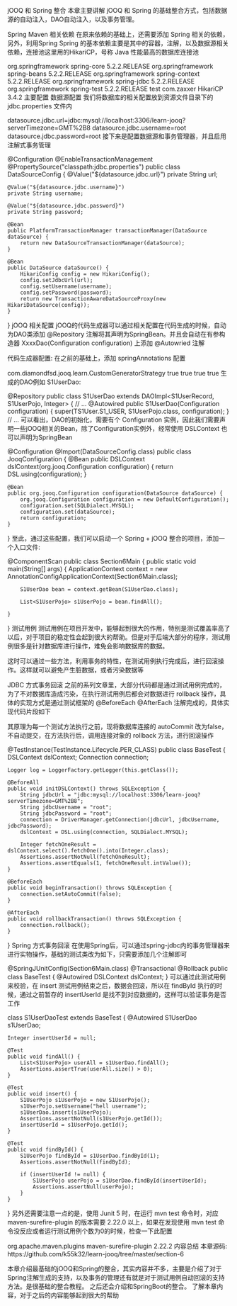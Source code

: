 jOOQ 和 Spring 整合
本章主要讲解 jOOQ 和 Spring 的基础整合方式，包括数据源的自动注入，DAO自动注入，以及事务管理。

Spring Maven 相关依赖
在原来依赖的基础上，还需要添加 Spring 相关的依赖，另外，利用Spring
Spring 的基本依赖主要是其中的容器，注解，以及数据源相关依赖，连接池这里用的HikariCP，号称 Java 性能最高的数据库连接池

<dependency>
    <groupId>org.springframework</groupId>
    <artifactId>spring-core</artifactId>
    <version>5.2.2.RELEASE</version>
</dependency>
<dependency>
    <groupId>org.springframework</groupId>
    <artifactId>spring-beans</artifactId>
    <version>5.2.2.RELEASE</version>
</dependency>
<dependency>
    <groupId>org.springframework</groupId>
    <artifactId>spring-context</artifactId>
    <version>5.2.2.RELEASE</version>
</dependency>
<dependency>
    <groupId>org.springframework</groupId>
    <artifactId>spring-jdbc</artifactId>
    <version>5.2.2.RELEASE</version>
</dependency>
<dependency>
    <groupId>org.springframework</groupId>
    <artifactId>spring-test</artifactId>
    <version>5.2.2.RELEASE</version>
    <scope>test</scope>
</dependency>

<!-- 数据源 -->
<dependency>
    <groupId>com.zaxxer</groupId>
    <artifactId>HikariCP</artifactId>
    <version>3.4.2</version>
</dependency>
主要配置
数据源配置
我们将数据库的相关配置放到资源文件目录下的 jdbc.properties 文件内

datasource.jdbc.url=jdbc:mysql://localhost:3306/learn-jooq?serverTimezone=GMT%2B8
datasource.jdbc.username=root
datasource.jdbc.password=root
接下来是配置数据源和事务管理器，并且启用注解式事务管理

@Configuration
@EnableTransactionManagement
@PropertySource("classpath:jdbc.properties")
public class DataSourceConfig {
    @Value("${datasource.jdbc.url}")
    private String url;

    @Value("${datasource.jdbc.username}")
    private String username;

    @Value("${datasource.jdbc.password}")
    private String password;

    @Bean
    public PlatformTransactionManager transactionManager(DataSource dataSource) {
        return new DataSourceTransactionManager(dataSource);
    }

    @Bean
    public DataSource dataSource() {
        HikariConfig config = new HikariConfig();
        config.setJdbcUrl(url);
        config.setUsername(username);
        config.setPassword(password);
        return new TransactionAwareDataSourceProxy(new HikariDataSource(config));
    }

}
jOOQ 相关配置
jOOQ的代码生成器可以通过相关配置在代码生成的时候，自动为DAO类添加 @Repository 注解将其声明为SpringBean。并且会自动在有参构造器 XxxxDao(Configuration configuration) 上添加 @Autowried 注解

代码生成器配置:
在之前的基础上，添加 springAnnotations 配置

<generator>
    <strategy>
        <name>com.diamondfsd.jooq.learn.CustomGeneratorStrategy</name>
    </strategy>
    <generate>
        <pojos>true</pojos>
        <daos>true</daos>
        <interfaces>true</interfaces>
        <springAnnotations>true</springAnnotations>
    </generate>
</generator>
生成的DAO例如 S1UserDao:

@Repository
public class S1UserDao extends DAOImpl<S1UserRecord, S1UserPojo, Integer> {
    // ...
    @Autowired
    public S1UserDao(Configuration configuration) {
        super(TS1User.S1_USER, S1UserPojo.class, configuration);
    }
    // ...
可以看出，DAO的初始化，需要有个 Configuration 实例，因此我们需要声明一些jOOQ相关的Bean，除了Configuration实例外，经常使用 DSLContext 也可以声明为SpringBean

@Configuration
@Import(DataSourceConfig.class)
public class JooqConfiguration {
    @Bean
    public DSLContext dslContext(org.jooq.Configuration configuration) {
        return DSL.using(configuration);
    }

    @Bean
    public org.jooq.Configuration configuration(DataSource dataSource) {
        org.jooq.Configuration configuration = new DefaultConfiguration();
        configuration.set(SQLDialect.MYSQL);
        configuration.set(dataSource);
        return configuration;
    }
}
至此，通过这些配置，我们可以启动一个 Spring + jOOQ 整合的项目，添加一个入口文件:

@ComponentScan
public class Section6Main {
    public static void main(String[] args) {
        ApplicationContext context = new AnnotationConfigApplicationContext(Section6Main.class);

        S1UserDao bean = context.getBean(S1UserDao.class);

        List<S1UserPojo> s1UserPojo = bean.findAll();

    }
}
测试用例
测试用例在项目开发中，能够起到很大的作用，特别是测试覆盖率高了以后，对于项目的稳定性会起到很大的帮助。但是对于后端大部分的程序，测试用例很多是针对数据库进行操作，难免会影响数据库的数据。

这时可以通过一些方法，利用事务的特性，在测试用例执行完成后，进行回滚操作。这样就可以避免产生脏数据，或者污染数据等

JDBC 方式事务回滚
之前的系列文章里，大部分代码都是通过测试用例完成的，为了不对数据库造成污染，在执行测试用例后都会对数据进行 rollback 操作，具体的实现方式是通过测试框架的 @BeforeEach @AfterEach 注解完成的，具体实现代码片段如下

其原理为每一个测试方法执行之前，现将数据库连接的 autoCommit 改为false，不自动提交，在方法执行后，调用连接对象的 rollback 方法，进行回滚操作

@TestInstance(TestInstance.Lifecycle.PER_CLASS)
public class BaseTest {
    DSLContext dslContext;
    Connection connection;

    Logger log = LoggerFactory.getLogger(this.getClass());

    @BeforeAll
    public void initDSLContext() throws SQLException {
        String jdbcUrl = "jdbc:mysql://localhost:3306/learn-jooq?serverTimezone=GMT%2B8";
        String jdbcUsername = "root";
        String jdbcPassword = "root";
        connection = DriverManager.getConnection(jdbcUrl, jdbcUsername, jdbcPassword);
        dslContext = DSL.using(connection, SQLDialect.MYSQL);

        Integer fetchOneResult = dslContext.select().fetchOne().into(Integer.class);
        Assertions.assertNotNull(fetchOneResult);
        Assertions.assertEquals(1, fetchOneResult.intValue());
    }

    @BeforeEach
    public void beginTransaction() throws SQLException {
        connection.setAutoCommit(false);
    }

    @AfterEach
    public void rollbackTransaction() throws SQLException {
        connection.rollback();
    }
}
Spring 方式事务回滚
在使用Spring后，可以通过spring-jdbc内的事务管理器来进行实物操作，基础的测试类改为如下，只需要添加几个注解即可

@SpringJUnitConfig(Section6Main.class)
@Transactional
@Rollback
public class BaseTest {
    @Autowired
    DSLContext dslContext;
}
可以通过此测试用例来校验，在 insert 测试用例结束之后，数据会回滚，所以在 findById 执行的时候，通过之前暂存的 insertUserId 是找不到对应数据的，这样可以验证事务是否工作

class S1UserDaoTest extends BaseTest {
    @Autowired
    S1UserDao s1UserDao;

    Integer insertUserId = null;

    @Test
    public void findAll() {
        List<S1UserPojo> userAll = s1UserDao.findAll();
        Assertions.assertTrue(userAll.size() > 0);
    }

    @Test
    public void insert() {
        S1UserPojo s1UserPojo = new S1UserPojo();
        s1UserPojo.setUsername("hell username");
        s1UserDao.insert(s1UserPojo);
        Assertions.assertNotNull(s1UserPojo.getId());
        insertUserId = s1UserPojo.getId();
    }

    @Test
    public void findById() {
        S1UserPojo findById = s1UserDao.findById(1);
        Assertions.assertNotNull(findById);

        if (insertUserId != null) {
            S1UserPojo userPojo = s1UserDao.findById(insertUserId);
            Assertions.assertNull(userPojo);
        }
    }
}
另外还需要注意一点的是，使用 Junit 5 时，在运行 mvn test 命令时，对应 maven-surefire-plugin 的版本需要 2.22.0 以上，如果在发现使用 mvn test 命令没反应或者运行测试用例个数为0的时候，检查一下此配置

<plugin>
    <groupId>org.apache.maven.plugins</groupId>
    <artifactId>maven-surefire-plugin</artifactId>
    <version>2.22.2</version>
</plugin>
内容总结
本章源码: https://github.com/k55k32/learn-jooq/tree/master/section-6

本章介绍最基础的jOOQ和Spring的整合，其实内容并不多，主要是介绍了对于Spring注解生成的支持，以及事务的管理还有就是对于测试用例自动回滚的支持方法。是很基础的整合教程。 之后还会介绍和SpringBoot的整合。 了解本章内容，对于之后的内容能够起到很大的帮助